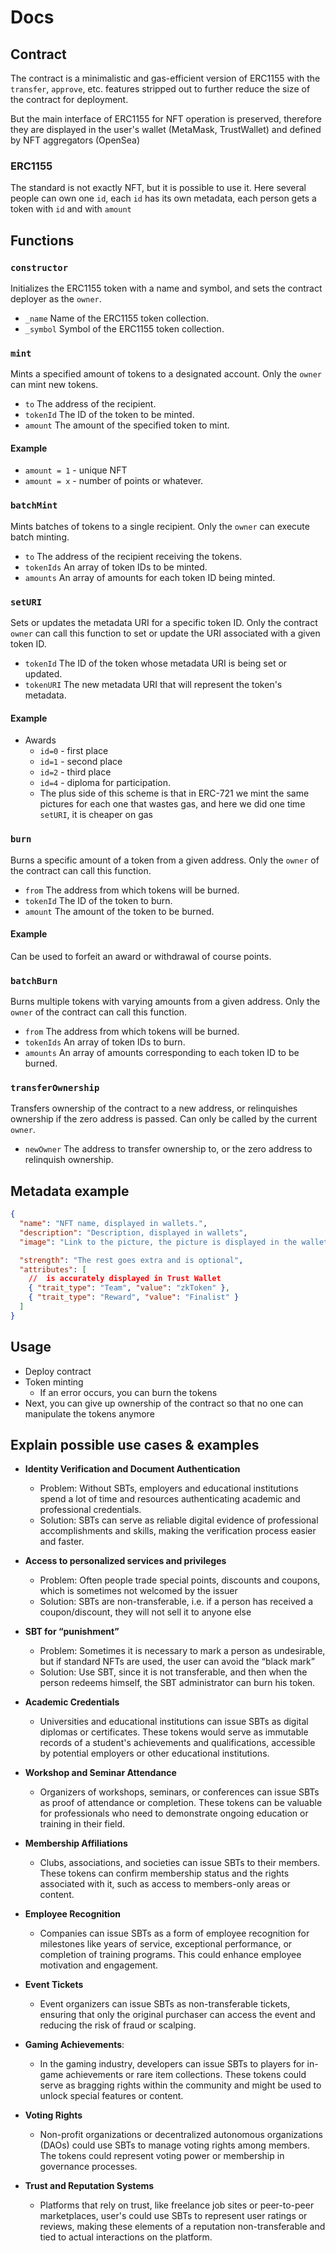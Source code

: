 # Docs

## Contract

The contract is a minimalistic and gas-efficient version of ERC1155 with the `transfer`, `approve`, etc. features stripped out to further reduce the size of the contract for deployment.

But the main interface of ERC1155 for NFT operation is preserved, therefore they are displayed in the user's wallet (MetaMask, TrustWallet) and defined by NFT aggregators (OpenSea)

### ERC1155

The standard is not exactly NFT, but it is possible to use it. Here several people can own one `id`, each `id` has its own metadata, each person gets a token with `id` and with `amount`

## Functions

### `constructor`

Initializes the ERC1155 token with a name and symbol, and sets the contract deployer as the `owner`.

- `_name` Name of the ERC1155 token collection.
- `_symbol` Symbol of the ERC1155 token collection.

### `mint`

Mints a specified amount of tokens to a designated account. Only the `owner` can mint new tokens.

- `to` The address of the recipient.
- `tokenId` The ID of the token to be minted.
- `amount` The amount of the specified token to mint.

#### Example

- `amount = 1` - unique NFT
- `amount = x` - number of points or whatever.

### `batchMint`

Mints batches of tokens to a single recipient. Only the `owner` can execute batch minting.

- `to` The address of the recipient receiving the tokens.
- `tokenIds` An array of token IDs to be minted.
- `amounts` An array of amounts for each token ID being minted.

### `setURI`

Sets or updates the metadata URI for a specific token ID. Only the contract `owner` can call this function to set or update the URI associated with a given token ID.

- `tokenId` The ID of the token whose metadata URI is being set or updated.
- `tokenURI` The new metadata URI that will represent the token's metadata.

#### Example

- Awards
  - `id=0` - first place
  - `id=1` - second place
  - `id=2` - third place
  - `id=4` - diploma for participation.
  - The plus side of this scheme is that in ERC-721 we mint the same pictures for each one that wastes gas, and here we did one time `setURI`, it is cheaper on gas

### `burn`

Burns a specific amount of a token from a given address.
Only the `owner` of the contract can call this function.

- `from` The address from which tokens will be burned.
- `tokenId` The ID of the token to burn.
- `amount` The amount of the token to be burned.

#### Example

Can be used to forfeit an award or withdrawal of course points.

### `batchBurn`

Burns multiple tokens with varying amounts from a given address.
Only the `owner` of the contract can call this function.

- `from` The address from which tokens will be burned.
- `tokenIds` An array of token IDs to burn.
- `amounts` An array of amounts corresponding to each token ID to be burned.

### `transferOwnership`

Transfers ownership of the contract to a new address, or relinquishes ownership if the zero address is passed.
Can only be called by the current `owner`.

- `newOwner` The address to transfer ownership to, or the zero address to relinquish ownership.

## Metadata example

```json
{
  "name": "NFT name, displayed in wallets.",
  "description": "Description, displayed in wallets",
  "image": "Link to the picture, the picture is displayed in the wallets",

  "strength": "The rest goes extra and is optional",
  "attributes": [
    //  is accurately displayed in Trust Wallet
    { "trait_type": "Team", "value": "zkToken" },
    { "trait_type": "Reward", "value": "Finalist" }
  ]
}
```

## Usage

- Deploy contract
- Token minting
  - If an error occurs, you can burn the tokens
- Next, you can give up ownership of the contract so that no one can manipulate the tokens anymore

## Explain possible use cases & examples

- **Identity Verification and Document Authentication**

  - Problem: Without SBTs, employers and educational institutions spend a lot of time and resources authenticating academic and professional credentials.
  - Solution: SBTs can serve as reliable digital evidence of professional accomplishments and skills, making the verification process easier and faster.

- **Access to personalized services and privileges**

  - Problem: Often people trade special points, discounts and coupons, which is sometimes not welcomed by the issuer
  - Solution: SBTs are non-transferable, i.e. if a person has received a coupon/discount, they will not sell it to anyone else

- **SBT for “punishment”**

  - Problem: Sometimes it is necessary to mark a person as undesirable, but if standard NFTs are used, the user can avoid the “black mark”
  - Solution: Use SBT, since it is not transferable, and then when the person redeems himself, the SBT administrator can burn his token.

- **Academic Credentials**

  - Universities and educational institutions can issue SBTs as digital diplomas or certificates. These tokens would serve as immutable records of a student's achievements and qualifications, accessible by potential employers or other educational institutions.

- **Workshop and Seminar Attendance**

  - Organizers of workshops, seminars, or conferences can issue SBTs as proof of attendance or completion. These tokens can be valuable for professionals who need to demonstrate ongoing education or training in their field.

- **Membership Affiliations**
  - Clubs, associations, and societies can issue SBTs to their members. These tokens can confirm membership status and the rights associated with it, such as access to members-only areas or content.
- **Employee Recognition**
  - Companies can issue SBTs as a form of employee recognition for milestones like years of service, exceptional performance, or completion of training programs. This could enhance employee motivation and engagement.
- **Event Tickets**
  - Event organizers can issue SBTs as non-transferable tickets, ensuring that only the original purchaser can access the event and reducing the risk of fraud or scalping.
- **Gaming Achievements**:
  - In the gaming industry, developers can issue SBTs to players for in-game achievements or rare item collections. These tokens could serve as bragging rights within the community and might be used to unlock special features or content.
- **Voting Rights**
  - Non-profit organizations or decentralized autonomous organizations (DAOs) could use SBTs to manage voting rights among members. The tokens could represent voting power or membership in governance processes.
- **Trust and Reputation Systems**
  - Platforms that rely on trust, like freelance job sites or peer-to-peer marketplaces, user's could use SBTs to represent user ratings or reviews, making these elements of a reputation non-transferable and tied to actual interactions on the platform.
